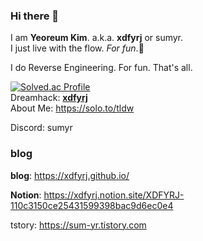 ### Hi there 👋
I am **Yeoreum Kim**. a.k.a. **xdfyrj** or sumyr.    
I just live with the flow. _For fun_.🙂

I do Reverse Engineering. For fun. That's all. 

[![Solved.ac Profile](http://mazassumnida.wtf/api/v2/generate_badge?boj=sumyr)](https://solved.ac/sumyr/)   
Dreamhack: [**xdfyrj**](https://dreamhack.io/users/58642)   
About Me: https://solo.to/tldw

Discord: sumyr

### blog
**blog**: https://xdfyrj.github.io/

**Notion**: https://xdfyrj.notion.site/XDFYRJ-110c3150ce25431599398bac9d6ec0e4

tstory: https://sum-yr.tistory.com

<!--
**xdfyrj/xdfyrj** is a ✨ _special_ ✨ repository because its `README.md` (this file) appears on your GitHub profile.

Here are some ideas to get you started:

- 🔭 I’m currently working on ...
- 🌱 I’m currently learning ...
- 👯 I’m looking to collaborate on ...
- 🤔 I’m looking for help with ...
- 💬 Ask me about ...
- 📫 How to reach me: ...
- 😄 Pronouns: ...
- ⚡ Fun fact: ...
-->
